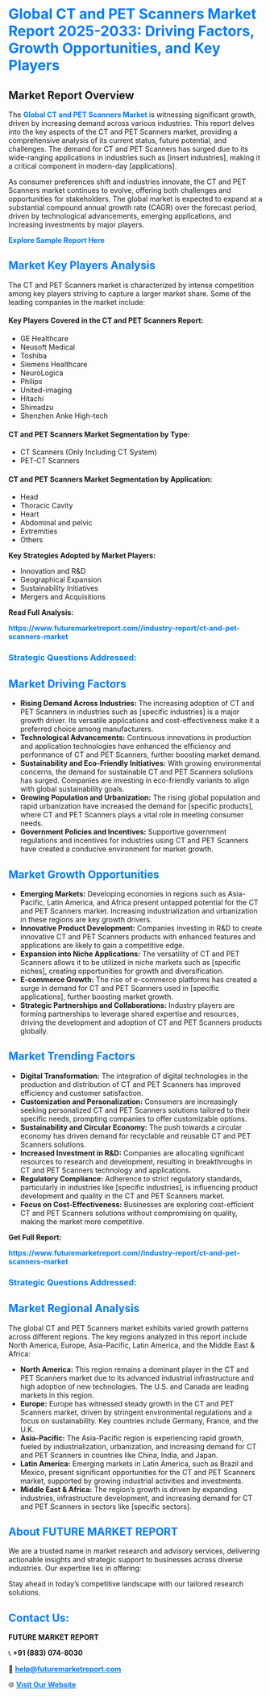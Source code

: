 <h1 style="color: #007BFF;">Global CT and PET Scanners Market Report 2025-2033: Driving Factors, Growth Opportunities, and Key Players</h1>

<section id="overview">
<h2>Market Report Overview</h2>
<p>The <a href="https://www.futuremarketreport.com//industry-report/ct-and-pet-scanners-market" style="color: #007BFF; text-decoration: none;"><strong>Global CT and PET Scanners Market</strong></a> is witnessing significant growth, driven by increasing demand across various industries. This report delves into the key aspects of the CT and PET Scanners market, providing a comprehensive analysis of its current status, future potential, and challenges. The demand for CT and PET Scanners has surged due to its wide-ranging applications in industries such as [insert industries], making it a critical component in modern-day [applications].</p>
<p>As consumer preferences shift and industries innovate, the CT and PET Scanners market continues to evolve, offering both challenges and opportunities for stakeholders. The global market is expected to expand at a substantial compound annual growth rate (CAGR) over the forecast period, driven by technological advancements, emerging applications, and increasing investments by major players.</p>
</section>

<section id="overview">
<p><a href="https://www.futuremarketreport.com//request-sample/reportId=80533" style="color: #007BFF; text-decoration: none;"><strong>Explore Sample Report Here</strong></a></p>
</section>

<section id="key-players">
<h2 style="color: #007BFF;">Market Key Players Analysis</h2>
<p>The CT and PET Scanners market is characterized by intense competition among key players striving to capture a larger market share. Some of the leading companies in the market include:</p>
<h4>Key Players Covered in the CT and PET Scanners Report:</h4>
<ul><li>GE Healthcare</li><li>Neusoft Medical</li><li>Toshiba</li><li>Siemens Healthcare</li><li>NeuroLogica</li><li>Philips</li><li>United-imaging</li><li>Hitachi</li><li>Shimadzu</li><li>Shenzhen Anke High-tech</li></ul>
<h4>CT and PET Scanners Market Segmentation by Type:</h4>
<ul><li>CT Scanners (Only Including CT System)</li><li>PET-CT Scanners</li></ul>

<h4>CT and PET Scanners Market Segmentation by Application:</h4>
<ul><li>Head</li><li>Thoracic Cavity</li><li>Heart</li><li>Abdominal and pelvic</li><li>Extremities</li><li>Others</li></ul>
<p><strong>Key Strategies Adopted by Market Players:</strong></p>
<ul>
<li>Innovation and R&D</li>
<li>Geographical Expansion</li>
<li>Sustainability Initiatives</li>
<li>Mergers and Acquisitions</li>
</ul>
</section>

<section>
<p><strong>Read Full Analysis: </strong></p><a href="https://www.futuremarketreport.com//industry-report/ct-and-pet-scanners-market" style="color: #007BFF; text-decoration: none;"><strong>https://www.futuremarketreport.com//industry-report/ct-and-pet-scanners-market</strong></a>
<h3 style="color: #007BFF;">Strategic Questions Addressed:</h3>
</section>

<section id="driving-factors">
<h2 style="color: #007BFF;">Market Driving Factors</h2>
<ul>
<li><strong>Rising Demand Across Industries:</strong> The increasing adoption of CT and PET Scanners in industries such as [specific industries] is a major growth driver. Its versatile applications and cost-effectiveness make it a preferred choice among manufacturers.</li>
<li><strong>Technological Advancements:</strong> Continuous innovations in production and application technologies have enhanced the efficiency and performance of CT and PET Scanners, further boosting market demand.</li>
<li><strong>Sustainability and Eco-Friendly Initiatives:</strong> With growing environmental concerns, the demand for sustainable CT and PET Scanners solutions has surged. Companies are investing in eco-friendly variants to align with global sustainability goals.</li>
<li><strong>Growing Population and Urbanization:</strong> The rising global population and rapid urbanization have increased the demand for [specific products], where CT and PET Scanners plays a vital role in meeting consumer needs.</li>
<li><strong>Government Policies and Incentives:</strong> Supportive government regulations and incentives for industries using CT and PET Scanners have created a conducive environment for market growth.</li>
</ul>
</section>

<section id="growth-opportunities">
<h2 style="color: #007BFF;">Market Growth Opportunities</h2>
<ul>
<li><strong>Emerging Markets:</strong> Developing economies in regions such as Asia-Pacific, Latin America, and Africa present untapped potential for the CT and PET Scanners market. Increasing industrialization and urbanization in these regions are key growth drivers.</li>
<li><strong>Innovative Product Development:</strong> Companies investing in R&D to create innovative CT and PET Scanners products with enhanced features and applications are likely to gain a competitive edge.</li>
<li><strong>Expansion into Niche Applications:</strong> The versatility of CT and PET Scanners allows it to be utilized in niche markets such as [specific niches], creating opportunities for growth and diversification.</li>
<li><strong>E-commerce Growth:</strong> The rise of e-commerce platforms has created a surge in demand for CT and PET Scanners used in [specific applications], further boosting market growth.</li>
<li><strong>Strategic Partnerships and Collaborations:</strong> Industry players are forming partnerships to leverage shared expertise and resources, driving the development and adoption of CT and PET Scanners products globally.</li>
</ul>
</section>

<section id="trending-factors">
<h2 style="color: #007BFF;">Market Trending Factors</h2>
<ul>
<li><strong>Digital Transformation:</strong> The integration of digital technologies in the production and distribution of CT and PET Scanners has improved efficiency and customer satisfaction.</li>
<li><strong>Customization and Personalization:</strong> Consumers are increasingly seeking personalized CT and PET Scanners solutions tailored to their specific needs, prompting companies to offer customizable options.</li>
<li><strong>Sustainability and Circular Economy:</strong> The push towards a circular economy has driven demand for recyclable and reusable CT and PET Scanners solutions.</li>
<li><strong>Increased Investment in R&D:</strong> Companies are allocating significant resources to research and development, resulting in breakthroughs in CT and PET Scanners technology and applications.</li>
<li><strong>Regulatory Compliance:</strong> Adherence to strict regulatory standards, particularly in industries like [specific industries], is influencing product development and quality in the CT and PET Scanners market.</li>
<li><strong>Focus on Cost-Effectiveness:</strong> Businesses are exploring cost-efficient CT and PET Scanners solutions without compromising on quality, making the market more competitive.</li>
</ul>
</section>

<section>
<p><strong>Get Full Report: </strong></p><a href="https://www.futuremarketreport.com//industry-report/ct-and-pet-scanners-market" style="color: #007BFF; text-decoration: none;"><strong>https://www.futuremarketreport.com//industry-report/ct-and-pet-scanners-market</strong></a>
<h3 style="color: #007BFF;">Strategic Questions Addressed:</h3>
</section>


<section id="regional-analysis">
<h2 style="color: #007BFF;">Market Regional Analysis</h2>
<p>The global CT and PET Scanners market exhibits varied growth patterns across different regions. The key regions analyzed in this report include North America, Europe, Asia-Pacific, Latin America, and the Middle East & Africa:</p>
<ul>
<li><strong>North America:</strong> This region remains a dominant player in the CT and PET Scanners market due to its advanced industrial infrastructure and high adoption of new technologies. The U.S. and Canada are leading markets in this region.</li>
<li><strong>Europe:</strong> Europe has witnessed steady growth in the CT and PET Scanners market, driven by stringent environmental regulations and a focus on sustainability. Key countries include Germany, France, and the U.K.</li>
<li><strong>Asia-Pacific:</strong> The Asia-Pacific region is experiencing rapid growth, fueled by industrialization, urbanization, and increasing demand for CT and PET Scanners in countries like China, India, and Japan.</li>
<li><strong>Latin America:</strong> Emerging markets in Latin America, such as Brazil and Mexico, present significant opportunities for the CT and PET Scanners market, supported by growing industrial activities and investments.</li>
<li><strong>Middle East & Africa:</strong> The region’s growth is driven by expanding industries, infrastructure development, and increasing demand for CT and PET Scanners in sectors like [specific sectors].</li>
</ul>
</section>

<footer>
<h2 style="color: #007BFF;">About FUTURE MARKET REPORT</h2>
<p>We are a trusted name in market research and advisory services, delivering actionable insights and strategic support to businesses across diverse industries. Our expertise lies in offering:</p>

<p>Stay ahead in today’s competitive landscape with our tailored research solutions.</p>

<h2 style="color: #007BFF;">Contact Us:</h2>
<p><strong>FUTURE MARKET REPORT</strong></p>
<p>📞 <strong>+91 (883) 074-8030</strong></p>
<p>📧 <strong><a href="mailto:help@futuremarketreport.com" style="color: #007BFF;">help@futuremarketreport.com</a></strong></p>
<p>🌐 <strong><a href="https://www.futuremarketreport.com/" style="color: #007BFF;">Visit Our Website</a></strong></p>
</footer>
